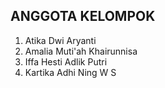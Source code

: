 ## ANGGOTA KELOMPOK
1. Atika Dwi Aryanti
2. Amalia Muti'ah Khairunnisa
3. Iffa Hesti Adlik Putri
4. Kartika Adhi Ning W S
